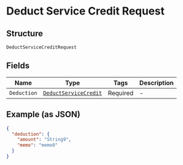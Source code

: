 
# Deduct Service Credit Request

## Structure

`DeductServiceCreditRequest`

## Fields

| Name | Type | Tags | Description |
|  --- | --- | --- | --- |
| `Deduction` | [`DeductServiceCredit`](../../doc/models/deduct-service-credit.md) | Required | - |

## Example (as JSON)

```json
{
  "deduction": {
    "amount": "String9",
    "memo": "memo0"
  }
}
```

